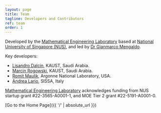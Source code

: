 ```yaml
---
layout: page
title: Team
tagline: Developers and Contributors
ref: team
order: 1
---
```


Developed by the [Mathematical Engineering Laboratory](https://github.com/mathe-lab)
based at [National University of Singapore (NUS)](https://www.nus.edu.sg),
and led by [Dr Gianmarco Mengaldo](https://cde.nus.edu.sg/me/staff/gianmarco-mengaldo/).

Key developers:

- [Lisandro Dalcin](https://ecrc.kaust.edu.sa/Pages/Dalcin.aspx), KAUST, Saudi Arabia.
- [Marcin Rogowski](https://mrogowski.github.io), KAUST, Saudi Arabia.
- [Romit Maulik](https://romit-maulik.github.io), Argonne National Laboratory, USA.
- [Andrea Lario](https://www.math.sissa.it/users/andrea-lario), SISSA, Italy

[Mathematical Engineering Laboratory](https://github.com/mathe-lab)
acknowledges funding from NUS startup grant #22-3565-A0001-1, and
MOE Tier 2 grant #22-5191-A0001-0.



[Go to the Home Page]({{ '/' | absolute_url }})
